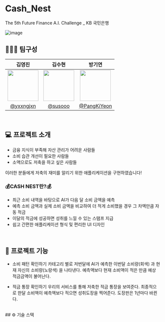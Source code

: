 # Cash_Nest
The 5th Future Finance A.I. Challenge _ KB 국민은행

![image](https://github.com/AI-Toy-Project/Cash_Nest/assets/92291198/bf5b1feb-8f2b-4b7a-981d-2ed1bb3e1645)
<br>

## 👩🏻‍💻 팀구성
|김영진|김수현|방기연|
|:---:|:---:|:---:|
|<img src="" width="100">|<img src="" width="100">|<img src="" width="100">|
|[@yxxngjxn](https://github.com/yxxngjxn)|[@susooo](https://github.com/susooo)|[@PangKiYeon](https://github.com/PangKiYeon)|
<br>

## 💻 프로젝트 소개
* 금융 지식이 부족해 자산 관리가 어려운 사람들
* 소비 습관 개선이 필요한 사람들
* 소액으로도 저축을 하고 싶은 사람들

이러한 분들에게 저축의 재미를 알리기 위한 <Cash Nest> 애플리케이션을 구현하였습니다!
<br>

### 💰CASH NEST란?💰

* 최근 소비 내역을 바탕으로 AI가 다음 달 소비 금액을 예측
* 예측 소비 금액과 실제 소비 금액을 비교하여 더 적게 소비했을 경우 그 차액만큼 자동 적금
* 이달의 적금에 성공하면 성취를 느낄 수 있는 스탬프 지급
* 쉽고 간편한 애플리케이션 형식 및 편리한 UI 디자인
<br>

## 📌 프로젝트 기능
+ 소비 패턴 확인하기
  카테고리 별로 저번달에 AI가 예측한 이번달 소비량(회색) 과 현재 자신의 소비량(노랑색) 을 나타낸다.
  예측액보다 현재 소비액이 적은 만큼 예상 적금금액이 불어난다.

+ 적금 통장 확인하기
  우리의 서비스를 통해 저축한 적금 통장을 보여준다.
  최종적으로 한달 소비액이 예측액보다 적으면 성취도장을 찍어준다. 도장판은 1년마다 바뀐다.
<br>
## ⚙️ 기술 스택




